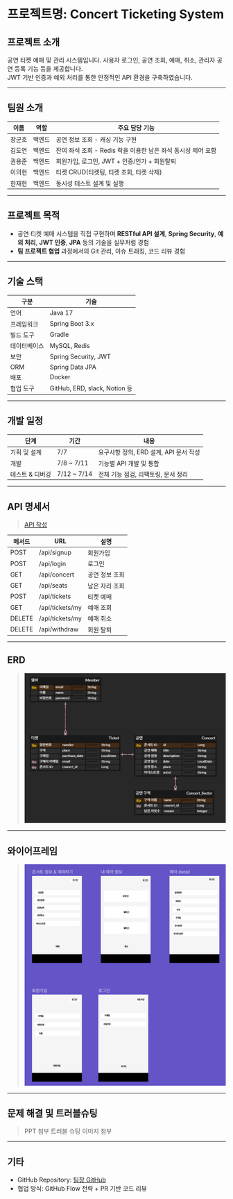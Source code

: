 # 프로젝트명: Concert Ticketing System

## 프로젝트 소개
공연 티켓 예매 및 관리 시스템입니다. 사용자 로그인, 공연 조회, 예매, 취소, 관리자 공연 등록 기능 등을 제공합니다.  
JWT 기반 인증과 예외 처리를 통한 안정적인 API 환경을 구축하였습니다.

---

## 팀원 소개

| 이름 | 역할 | 주요 담당 기능 |
|------|------|----------------|
| 장군호 | 백엔드 |  공연 정보 조회 - 캐싱 기능 구현 |
| 김도연 | 백엔드 |  잔여 좌석 조회 - Redis 락을 이용한 남은 좌석 동시성 제어 포함 |
| 권용준 | 백엔드 | 회원가입, 로그인, JWT + 인증/인가 + 회원탈퇴 |
| 이의현 | 백엔드 | 티켓 CRUD(티켓팅, 티켓 조회, 티켓 삭제) |
| 한재현 | 백엔드 | 동시성 테스트 설계 및 실행 |

---

## 프로젝트 목적
- 공연 티켓 예매 시스템을 직접 구현하며 **RESTful API 설계**, **Spring Security**, **예외 처리**, **JWT 인증**, **JPA** 등의 기술을 실무처럼 경험
- **팀 프로젝트 협업** 과정에서의 Git 관리, 이슈 트래킹, 코드 리뷰 경험

---

## 기술 스택

| 구분 | 기술 |
|------|------|
| 언어 | Java 17 |
| 프레임워크 | Spring Boot 3.x |
| 빌드 도구 | Gradle |
| 데이터베이스 | MySQL, Redis |
| 보안 | Spring Security, JWT |
| ORM | Spring Data JPA |
| 배포 | Docker |
| 협업 도구 | GitHub, ERD, slack, Notion 등 |

---

## 개발 일정

| 단계 | 기간          | 내용 |
|------|-------------|------|
| 기획 및 설계 | 7/7         | 요구사항 정의, ERD 설계, API 문서 작성 |
| 개발 | 7/8 ~ 7/11  | 기능별 API 개발 및 통합 |
| 테스트 & 디버깅 | 7/12 ~ 7/14 | 전체 기능 점검, 리팩토링, 문서 정리 |

---

## API 명세서
> [API 작성](https://www.notion.so/teamsparta/2292dc3ef514809b852fd6de2acd9694?v=2292dc3ef51480a8b5b5000c3f2aecd0)

| 메서드 | URL | 설명 |
|--------|-----|------|
| POST | /api/signup | 회원가입 |
| POST | /api/login | 로그인 |
| GET | /api/concert | 공연 정보 조회 |
| GET | /api/seats | 남은 자리 조회 |
| POST | /api/tickets | 티켓 예매 |
| GET | /api/tickets/my | 예매 조회 |
| DELETE | /api/tickets/my | 예매 취소 |
| DELETE | /api/withdraw | 회원 탈퇴 |

---

## ERD
> ![ERD.png](ERD.png)

---

## 와이어프레임
> ![와이어프레임.png](와이어프레임.png)

---

## 문제 해결 및 트러블슈팅
> PPT 첨부
> 트러블 슈팅 이미지 첨부

---

## 기타
- GitHub Repository: [팀장 GitHub](https://github.com/NewJKH/Ticketing)
- 협업 방식: GitHub Flow 전략 + PR 기반 코드 리뷰